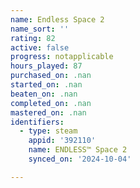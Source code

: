 ```yaml
---
name: Endless Space 2
name_sort: ''
rating: 82
active: false
progress: notapplicable
hours_played: 87
purchased_on: .nan
started_on: .nan
beaten_on: .nan
completed_on: .nan
mastered_on: .nan
identifiers:
  - type: steam
    appid: '392110'
    name: ENDLESS™ Space 2
    synced_on: '2024-10-04'

---
```

